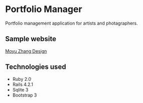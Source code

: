 # Portfolio Manager

Portfolio management application for artists and photagraphers.

## Sample website

[Moyu Zhang Design](http://www.moyuzhang.com)
 

## Technologies used
- Ruby 2.0
- Rails 4.2.1
- Sqlite 3
- Bootstrap 3
